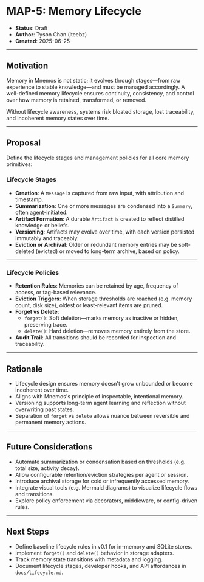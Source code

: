 # MAP-5: Memory Lifecycle

- **Status**: Draft  
- **Author**: Tyson Chan (iteebz)  
- **Created**: 2025-06-25

---

## Motivation

Memory in Mnemos is not static; it evolves through stages—from raw experience to stable knowledge—and must be managed accordingly. A well-defined memory lifecycle ensures continuity, consistency, and control over how memory is retained, transformed, or removed.

Without lifecycle awareness, systems risk bloated storage, lost traceability, and incoherent memory states over time.

---

## Proposal

Define the lifecycle stages and management policies for all core memory primitives:

### Lifecycle Stages

- **Creation**: A `Message` is captured from raw input, with attribution and timestamp.  
- **Summarization**: One or more messages are condensed into a `Summary`, often agent-initiated.  
- **Artifact Formation**: A durable `Artifact` is created to reflect distilled knowledge or beliefs.  
- **Versioning**: Artifacts may evolve over time, with each version persisted immutably and traceably.  
- **Eviction or Archival**: Older or redundant memory entries may be soft-deleted (evicted) or moved to long-term archive, based on policy.  

---

### Lifecycle Policies

- **Retention Rules**: Memories can be retained by age, frequency of access, or tag-based relevance.  
- **Eviction Triggers**: When storage thresholds are reached (e.g. memory count, disk size), oldest or least-relevant items are pruned.  
- **Forget vs Delete**:
  - `forget()`: Soft deletion—marks memory as inactive or hidden, preserving trace.
  - `delete()`: Hard deletion—removes memory entirely from the store.  
- **Audit Trail**: All transitions should be recorded for inspection and traceability.

---

## Rationale

- Lifecycle design ensures memory doesn't grow unbounded or become incoherent over time.  
- Aligns with Mnemos's principle of inspectable, intentional memory.  
- Versioning supports long-term agent learning and reflection without overwriting past states.  
- Separation of `forget` vs `delete` allows nuance between reversible and permanent memory actions.  

---

## Future Considerations

- Automate summarization or condensation based on thresholds (e.g. total size, activity decay).  
- Allow configurable retention/eviction strategies per agent or session.  
- Introduce archival storage for cold or infrequently accessed memory.  
- Integrate visual tools (e.g. Mermaid diagrams) to visualize lifecycle flows and transitions.  
- Explore policy enforcement via decorators, middleware, or config-driven rules.

---

## Next Steps

- Define baseline lifecycle rules in v0.1 for in-memory and SQLite stores.  
- Implement `forget()` and `delete()` behavior in storage adapters.  
- Track memory state transitions with metadata and logging.  
- Document lifecycle stages, developer hooks, and API affordances in `docs/lifecycle.md`.  